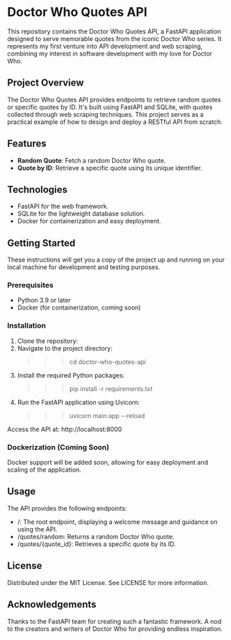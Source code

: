 # Doctor Who Quotes API

This repository contains the Doctor Who Quotes API, a FastAPI application designed to serve memorable quotes from the iconic Doctor Who series. 
It represents my first venture into API development and web scraping, combining my interest in software development with my love for Doctor Who.

## Project Overview

The Doctor Who Quotes API provides endpoints to retrieve random quotes or specific quotes by ID. It's built using FastAPI and SQLite, with quotes 
collected through web scraping techniques. This project serves as a practical example of how to design and deploy a RESTful API from scratch.

## Features

- **Random Quote**: Fetch a random Doctor Who quote.
- **Quote by ID**: Retrieve a specific quote using its unique identifier.

## Technologies

- FastAPI for the web framework.
- SQLite for the lightweight database solution.
- Docker for containerization and easy deployment.

## Getting Started

These instructions will get you a copy of the project up and running on your local machine for development and testing purposes.

### Prerequisites

- Python 3.9 or later
- Docker (for containerization, coming soon)

### Installation

1. Clone the repository:
2. Navigate to the project directory:
   >>> cd doctor-who-quotes-api
3. Install the required Python packages:
   >>> pip install -r requirements.txt
4. Run the FastAPI application using Uvicorn:
   >>> uvicorn main:app --reload
   
Access the API at: http://localhost:8000

### Dockerization (Coming Soon)

Docker support will be added soon, allowing for easy deployment and scaling of the application.

## Usage

The API provides the following endpoints:
- /: The root endpoint, displaying a welcome message and guidance on using the API.
- /quotes/random: Returns a random Doctor Who quote.
- /quotes/{quote_id}: Retrieves a specific quote by its ID.

## License

Distributed under the MIT License. See LICENSE for more information.

## Acknowledgements

Thanks to the FastAPI team for creating such a fantastic framework.
A nod to the creators and writers of Doctor Who for providing endless inspiration.
